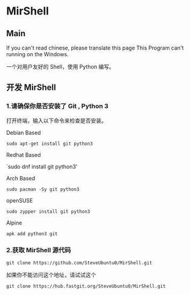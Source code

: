 # MirShell

## Main
If you can't read chinese, please translate this page
This Program can't running on the Windows.

一个对用户友好的 Shell，使用 Python 编写。

## 开发 MirShell
### 1.请确保你是否安装了 Git , Python 3

打开终端，输入以下命令来检查是否安装。

Debian Based 

`sudo apt-get install git python3`

Redhat Based 

`sudo dnf install git python3'

Arch Based

`sudo pacman -Sy git python3`

openSUSE

`sudo zypper install git python3`

Alpine

`apk add python3 git`

### 2.获取 MirShell 源代码

`git clone https://github.com/SteveUbuntu0/MirShell.git`

如果你不能访问这个地址，请试试这个

`git clone https://hub.fastgit.org/SteveUbuntu0/MirShell.git`
